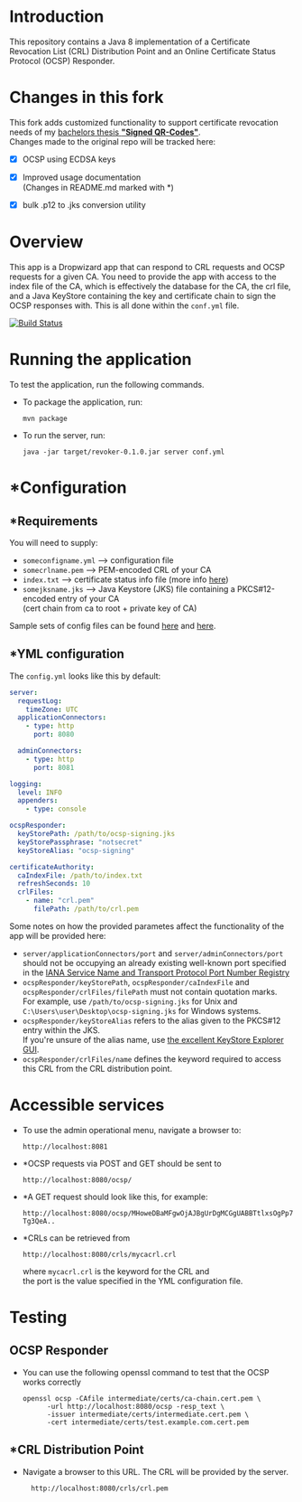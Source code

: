 # Introduction
This repository contains a Java 8 implementation of a Certificate Revocation List (CRL) Distribution Point and an Online Certificate Status Protocol (OCSP) Responder.

# Changes in this fork
This fork adds customized functionality to support certificate revocation needs of my [bachelors thesis **"Signed QR-Codes"**](https://gitlab.rlp.net/marvin/ws2122-bachelor/). <br>Changes made to the original repo will be tracked here:
- [x] OCSP using ECDSA keys
- [x] Improved usage documentation<br>(Changes in README.md marked with *)
- [x] bulk .p12 to .jks conversion utility


# Overview
This app is a Dropwizard app that can respond to CRL requests and OCSP requests for a given CA. You need to provide the app
with access to the index file of the CA, which is effectively the database for the CA, the crl file, and a Java KeyStore
containing the key and certificate chain to sign the OCSP responses with. This is all done within the `conf.yml` file.

[![Build Status](https://travis-ci.org/wdawson/revoker.svg?branch=master)](https://travis-ci.org/wdawson/revoker)

# Running the application

To test the application, run the following commands.

- To package the application, run:

  ```
  mvn package
  ```

- To run the server, run:

  ```
  java -jar target/revoker-0.1.0.jar server conf.yml
  ```

# *Configuration

## *Requirements

You will need to supply:
- `someconfigname.yml` --> configuration file 
- `somecrlname.pem` --> PEM-encoded CRL of your CA 
- `index.txt` --> certificate status info file (more info [here](./README_indextxt.MD))
- `somejksname.jks` --> Java Keystore (JKS) file containing a PKCS#12-encoded entry of your CA <br>(cert chain from ca to root + private key of CA)

Sample sets of config files can be found [here](./src/test/resources) and [here](./src/test/resources/customized_example").

## *YML configuration
The `config.yml` looks like this by default:
```yml
server:
  requestLog:
    timeZone: UTC
  applicationConnectors:
    - type: http
      port: 8080

  adminConnectors:
    - type: http
      port: 8081

logging:
  level: INFO
  appenders:
    - type: console

ocspResponder:
  keyStorePath: /path/to/ocsp-signing.jks
  keyStorePassphrase: "notsecret"
  keyStoreAlias: "ocsp-signing"

certificateAuthority:
  caIndexFile: /path/to/index.txt
  refreshSeconds: 10
  crlFiles:
    - name: "crl.pem"
      filePath: /path/to/crl.pem
```

Some notes on how the provided parametes affect the functionality of the app will be provided here:
- `server/applicationConnectors/port` and `server/adminConnectors/port` should not be occupying an already existing well-known port specified in the [IANA Service Name and Transport Protocol Port Number Registry](https://www.iana.org/assignments/service-names-port-numbers/service-names-port-numbers.xhtml)
- `ocspResponder/keyStorePath`, `ocspResponder/caIndexFile` and `ocspResponder/crlFiles/filePath` must not contain quotation marks. <br> For example, use ``/path/to/ocsp-signing.jks`` for Unix and ``C:\Users\user\Desktop\ocsp-signing.jks`` for Windows systems.
- `ocspResponder/keyStoreAlias` refers to the alias given to the PKCS#12 entry within the JKS. <br>If you're unsure of the alias name, use [the excellent KeyStore Explorer GUI](https://keystore-explorer.org/).
- `ocspResponder/crlFiles/name` defines the keyword required to access this CRL from the CRL distribution point.

# Accessible services

  - To use the admin operational menu, navigate a browser to:

    ```
    http://localhost:8081
    ```

  - *OCSP requests via POST and GET should be sent to

    ```
    http://localhost:8080/ocsp/
    ```

  - *A GET request should look like this, for example:
    ```
    http://localhost:8080/ocsp/MHoweDBaMFgwOjAJBgUrDgMCGgUABBTtlxsOgPp7xrvBIDM8XHhNB3xIZAQUhmVCR0xqIhwWe8LUHryoqMZ01HwCAQGgGjAYMBYGCSsGAQUFBzABAgEB_wQGAX5ODdB4ohowGDAWBgkrBgEFBQcwAQIBAf8EBgF-Tg3QeA..
    ```

  - *CRLs can be retrieved from 
    ```
    http://localhost:8080/crls/mycacrl.crl
    ```
    where ``mycacrl.crl`` is the keyword for the CRL and <br>
    the port is the value specified in the YML configuration file.


# Testing

## OCSP Responder
- You can use the following openssl command to test that the OCSP works correctly

  ```
  openssl ocsp -CAfile intermediate/certs/ca-chain.cert.pem \
        -url http://localhost:8080/ocsp -resp_text \
        -issuer intermediate/certs/intermediate.cert.pem \
        -cert intermediate/certs/test.example.com.cert.pem
  ```

## *CRL Distribution Point

- Navigate a browser to this URL. The CRL will be provided by the server.

  ```
    http://localhost:8080/crls/crl.pem
  ```
